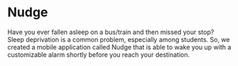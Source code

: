 # Nudge

Have you ever fallen asleep on a bus/train and then missed your stop? Sleep deprivation is a common problem, especially among students. So, we created a mobile application called Nudge that is able to wake you up with a customizable alarm shortly before you reach your destination.

